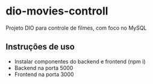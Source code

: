 # dio-movies-controll
Projeto DIO para controle de filmes, com foco no MySQL

## Instruções de uso

- Instalar componentes do backend e frontend (npm i)
- Backend na porta 5000
- Frontend na porta 3000
